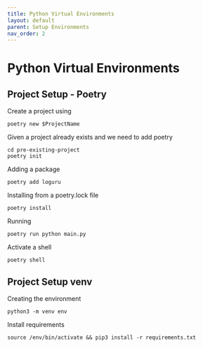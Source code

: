 ```yaml
---
title: Python Virtual Environments
layout: default
parent: Setup Environments
nav_order: 2
---
```


# Python Virtual Environments


## Project Setup - Poetry

Create a project using 

`poetry new $ProjectName`


Given a project already exists and we need to add poetry

```
cd pre-existing-project
poetry init
```

Adding a package

`poetry add loguru`



Installing from a poetry.lock file

`poetry install`


Running

`poetry run python main.py`


Activate a shell

`poetry shell`



## Project Setup venv


Creating the environment

`python3 -m venv env`



Install requirements

`source /env/bin/activate && pip3 install -r requirements.txt`

